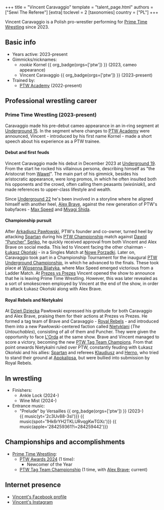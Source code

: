 +++
title = "Vincent Caravaggio"
template = "talent_page.html"
authors = ["Sewi The Referee"]
[extra]
toclevel = 2
[taxonomies]
country = ["PL"]
+++

Vincent Caravaggio is a Polish pro-wrestler performing for [Prime Time Wrestling](@/o/ptw.md) since 2023.

## Basic info

* Years active: 2023-present
* Gimmicks/nicknames:
  - _rookie_ Kornel  {{ org_badge(orgs=['ptw']) }} (2023, cameo appearance)
  - Vincent Caravaggio {{ org_badge(orgs=['ptw']) }} (2023-present)
* Trained by:
  - [PTW Academy](@/o/ptw-academy.md) (2022-present)

## Professional wrestling career

### Prime Time Wrestling (2023-present)

Caravaggio made his pre-debut cameo appearance in an in-ring segment at [Underground 15](@/e/ptw/2023-05-28-ptw-underground-15.md). In the segment where changes to [PTW Academy](@/o/ptw-academy.md) were announced, Vincent - introduced by his first name Kornel - made a short speech about his experience as a PTW trainee.

#### Debut and first feuds

Vincent Caravaggio made his debut in December 2023 at [Underground 19](@/e/ptw/2023-12-09-ptw-underground-19.md). From the start he rocked his villainous persona, describing himself as "the Aristocrat from [Wawel][wiki-wawel]". The main part of his gimmick, besides his aristocratic appearance, were long promos, in which he often insulted both his opponents and the crowd, often calling them peasants (_wieśniaki_), and made references to upper-class lifestyle and wealth.

Since [Underground 22](@/e/ptw/2024-08-25-ptw-underground-22.md) he's been involved in a storyline where he aligned himself with another heel, [Alex Brave](@/w/alex-brave.md), against the new generation of PTW's babyfaces - [Max Speed](@/w/max-speed.md) and [Miyagi Shida](@/w/miyagi-shida.md).

#### Championship pursuit

After [Arkadiusz Pawłowski](@/w/pan-pawlowski.md), PTW's founder and co-owner, turned heel by attacking [Spartan](@/w/spartan.md) during his [PTW Championship](@/c/ptw-championship.md) match against [Dawid "Puncher" Seńko](@/w/puncher.md), he quickly received approval from both Vincent and Alex Brave on social media. This led to Vincent facing the other chairman - [Łukasz Okoński](@/w/lukasz-okonski.md) - in a Singles Match at [Nowe Porządki](@/e/ptw/2025-01-11-ptw-nowe-porzadki.md).
Later on, Caravaggio took part in a Championship Tournament for the inaugural [PTW Underground Championship](@/c/ptw-underground-championship.md), in which he advanced to the finals. These took place at [Wiosenna Bijatyka](@/e/ptw/2025-03-15-ptw-wiosenna-bijatyka.md), where Max Speed emerged victorious from a Ladder Match. At [Prezes vs Prezes](@/e/ptw/2025-04-12-ptw-prezes-vs-prezes.md) Vincent opened the show to announce that he is leaving Prime Time Wrestling. However, this was later revealed as a sort of smokescreen employed by Vincent at the end of the show, in order to attack Łukasz Okoński along with Alex Brave. 

#### Royal Rebels and Nietykalni

At [Dzień Dziecka](@/e/ptw/2025-05-31-ptw-dzien-dziecka.md) Pawłowski expressed his gratitude for both Caravaggio and Alex Brave, praising them for their actions at Prezes vs Prezes. He formed a tag team of Brave and Caravaggio - [Royal Rebels](@/tt/royal-rebels.md) - and introduced them into a new Pawłowski-centered faction called [Nietyklani](@/tt/nietykalni.md) (_The Untouchables_), consisting of all of them and Puncher. They were given the opportunity to face [L'Orda](@/tt/l-orda.md) at the same show. Brave and Vincent managed to score a victory, becoming the new [PTW Tag Team Champions](@/c/ptw-tag-team-championship.md). From that point onwards Nietykalni ruled over PTW, constantly feuding with Łukasz Okoński and his allies: [Spartan](@/w/spartan.md) and referees [Klaudiusz](@/w/sedzia-klaudiusz.md) and [Herno](@/w/sedzia-herno.md), who tried to stand their ground at [Apokalipsa](@/e/ptw/2025-08-30-ptw-apokalipsa.md), but were bullied into submission by Royal Rebels.

## In wrestling

* Finishers:
  - Ankle Lock (2024-)
  - Wine Mist (2024-)
* Entrance music:
  - "Prelude" by Versailles
    {{ org_badge(orgs=['ptw']) }} (2023-) <br>
    {{ music(yt='2c3Uv88-3sI')}}
    {{ music(spot='1Hk6rYH2TKLURvqgKwTGXc')}}
    {{ music(apple='284259361?i=284259442')}}

## Championships and accomplishments

* [Prime Time Wrestling](@/o/ptw.md):
  - [PTW Awards 2024](@/a/ptw-awards-2024.md) (1 time):
    * Newcomer of the Year
  - [PTW Tag Team Championship](@/c/ptw-tag-team-championship.md) (1 time, with [Alex Brave](@/w/alex-brave.md); current)

## Internet presence

* [Vincent's Facebook profile](https://www.facebook.com/vincent.caravaggio)
* [Vincent's Instagram](https://www.instagram.com/vincentcaravaggio/)

[wiki-wawel]: https://en.wikipedia.org/wiki/Wawel_Castle
